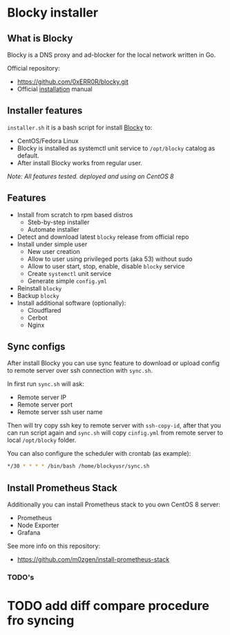 # Blocky installer

## What is Blocky

Blocky is a DNS proxy and ad-blocker for the local network written in Go.

Official repository:
* https://github.com/0xERR0R/blocky.git
* Official [installation](https://0xerr0r.github.io/blocky/installation/) manual

## Installer features

`installer.sh` it is a bash script for install [Blocky](https://github.com/0xERR0R/blocky.git) to:

* CentOS/Fedora Linux
* Blocky is installed as systemctl unit service to `/opt/blocky` catalog as default. 
* After install Blocky works from regular user.

_Note: All features tested. deployed and using on CentOS 8_

## Features

* Install from scratch to rpm based distros
  * Steb-by-step installer
  * Automate installer
* Detect and download latest `blocky` release from official repo
* Install under simple user
  * New user creation
  * Allow to user using privileged ports (aka 53) without sudo
  * Allow to user start, stop, enable, disable `blocky` service
  * Create `systemctl` unit service
  * Generate simple `config.yml`
* Reinstall `blocky`
* Backup `blocky`
* Install additional software (optionally):
  * Cloudflared
  * Cerbot
  * Nginx

## Sync configs

After install Blocky you can use sync feature to download or upload config to remote server over ssh connection with `sync.sh`.

In first run `sync.sh` will ask:
* Remote server IP
* Remote server port
* Remote server ssh user name

Then will try copy ssh key to remote server with `ssh-copy-id`, after that you can run script again and `sync.sh` will copy `cinfig.yml` from remote server to local `/opt/blocky` folder.

You can also configure the scheduler with crontab (as example):
```bash
*/30 * * * * /bin/bash /home/blockyusr/sync.sh
```

## Install Prometheus Stack

Additionally you can install Prometheus stack to you own CentOS 8 server:

* Prometheus
* Node Exporter
* Grafana

See more info on this repository:
* https://github.com/m0zgen/install-prometheus-stack 

### TODO's
# TODO add diff compare procedure fro syncing